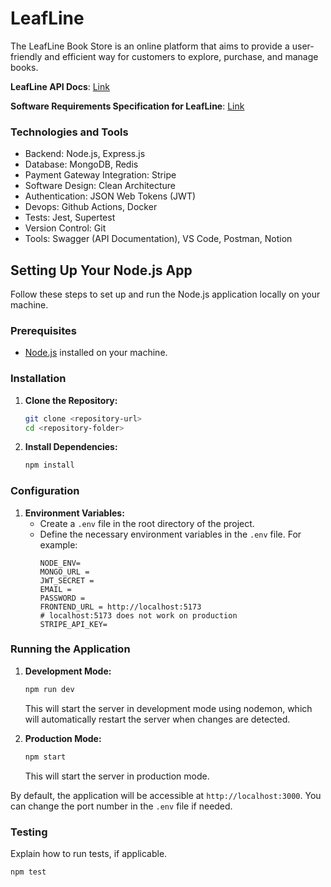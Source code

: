# LeafLine

The LeafLine Book Store is an online platform that aims to provide a user-friendly and efficient way for customers to explore, purchase, and manage books.

**LeafLine API Docs**: [Link](https://documenter.getpostman.com/view/19574016/2s9YR6ZDip)

**Software Requirements Specification for LeafLine**: [Link](https://axiomatic-muskmelon-267.notion.site/SRS-for-LeafLine-Book-Store-b5ec3ea67c964174be9f0dc0c3d7747f)


### **Technologies and Tools**

- Backend: Node.js, Express.js
- Database: MongoDB, Redis
- Payment Gateway Integration: Stripe
- Software Design: Clean Architecture
- Authentication: JSON Web Tokens (JWT)
- Devops: Github Actions, Docker
- Tests: Jest, Supertest
- Version Control: Git
- Tools: Swagger (API Documentation), VS Code, Postman, Notion

## Setting Up Your Node.js App

Follow these steps to set up and run the Node.js application locally on your machine.

### Prerequisites

- [Node.js](https://nodejs.org/) installed on your machine.

### Installation

1. **Clone the Repository:**
   ```bash
   git clone <repository-url>
   cd <repository-folder>
   ```

2. **Install Dependencies:**
   ```bash
   npm install
   ```

### Configuration

1. **Environment Variables:**
   - Create a `.env` file in the root directory of the project.
   - Define the necessary environment variables in the `.env` file. For example:
     ```env
     NODE_ENV=
     MONGO_URL = 
     JWT_SECRET = 
     EMAIL = 
     PASSWORD =
     FRONTEND_URL = http://localhost:5173
     # localhost:5173 does not work on production
     STRIPE_API_KEY=
     ```

### Running the Application

1. **Development Mode:**
   ```bash
   npm run dev
   ```
   This will start the server in development mode using nodemon, which will automatically restart the server when changes are detected.

2. **Production Mode:**
   ```bash
   npm start
   ```
   This will start the server in production mode.

By default, the application will be accessible at `http://localhost:3000`. You can change the port number in the `.env` file if needed.

### Testing

Explain how to run tests, if applicable.

```bash
npm test
```

